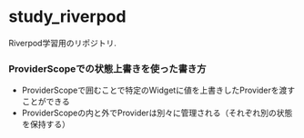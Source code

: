 # study_riverpod

Riverpod学習用のリポジトリ.

### ProviderScopeでの状態上書きを使った書き方

* ProviderScopeで囲むことで特定のWidgetに値を上書きしたProviderを渡すことができる
* ProviderScopeの内と外でProviderは別々に管理される（それぞれ別の状態を保持する）